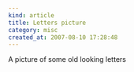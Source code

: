 ```yaml
--- 
kind: article
title: Letters picture
category: misc
created_at: 2007-08-10 17:28:48
---
```

A picture of some old looking letters
